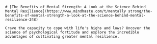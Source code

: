 
    # [The Benefits of Mental Strength: A Look at the Science Behind Mental Resilience](https://www.mindhaste.com/t/mentally strong/the-benefits-of-mental-strength-a-look-at-the-science-behind-mental-resilience-248)

    Crave the capacity to cope with life's highs and lows? Uncover the science of psychological fortitude and explore the incredible advantages of cultivating greater mental resilience.
    